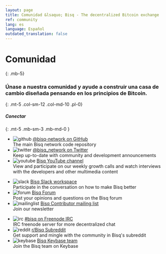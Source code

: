 ```yaml
---
layout: page
title: Comunidad &lsaquo; Bisq - The decentralized Bitcoin exchange
ref: community
lang: es
language: Español
outdated_translation: false
---
```

# Comunidad
{: .mb-5}

### Únase a nuestra comunidad y ayude a construir una casa de cambio diseñada pensando en los principios de Bitcoin.
{: .mt-5 .col-sm-12 .col-md-10 .pl-0}



##### Conectar
{: .mt-5 .mb-sm-3 .mb-md-0 }

<div class="row mb-sm-4 mb-md-0">

  <ul class="mt-sm-0 mb-0 mt-md-3 mb-md-5 community-links grey col-sm-12 col-md-4 pr-3">
    <li><img src="/images/community/github.svg" alt="github"> <a href="https://github.com/bisq-network">@bisq-network on GitHub</a><br>The main Bisq network code repository</li>
    <li><img src="/images/community/twitter.svg" alt="twitter"> <a href="https://twitter.com/bisq_network">@bisq_network on Twitter</a><br>Keep up-to-date with community and development announcements</li>
    <li><img src="/images/community/youtube.svg" alt="youtube"> <a href="https://www.youtube.com/c/bisq-network">Bisq YouTube channel</a><br>View and participate on our weekly growth calls and watch interviews with the developers and other multimedia content</li>
  </ul>
  <ul class="mt-sm-0 mb-0 mt-md-3 mb-md-5 community-links grey col-sm-12 col-md-4 pr-3">
    <li><img src="/images/community/slack.svg" alt="slack"> <a href="https://bisq.network/slack-invite">Bisq Slack workspace</a><br>Participate in the conversation on how to make Bisq better</li>
    <li><img src="/images/community/forum.svg" alt="forum"> <a href="https://bisq.community">Bisq Forum</a><br>Post your opinions and questions on the Bisq forum</li>
    <li><img src="/images/community/mailinglist.svg" alt="mailinglist"> <a href="https://lists.bisq.network/listinfo/bisq-contrib">Bisq Contributor mailing list</a><br>Join our newsletter</li>
  </ul>
  <ul class="mt-sm-0 mb-0 mt-md-3 mb-md-5 community-links grey col-sm-12 col-md-4 pr-3">
    <li><img src="/images/community/irc.svg" alt="irc"> <a href="https://webchat.freenode.net/?channels=bisq">#bisq on Freenode IRC</a><br>IRC freenode server for more decentralized chat</li>
    <li><img src="/images/community/reddit.svg" alt="reddit"> <a href="https://www.reddit.com/r/bisq">r/Bisq Subreddit</a><br>Get support and mingle with the community in Bisq's subreddit</li>
    <li><img src="/images/community/keybase.svg" alt="keybase"> <a href="https://keybase.io/team/bisq">Bisq Keybase team</a><br>Join the Bisq team on Keybase</li>
  </ul>
</div>

